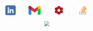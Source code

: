 <p align="center">
    <a href="https://www.linkedin.com/in/evansemet/" target="_blank"><img src="linkedinlogo.png" width="40" height="40"></a>
    &nbsp;&nbsp;&nbsp;&nbsp;&nbsp;&nbsp;&nbsp;&nbsp;
    <a href="mailto:evancsemet@gmail.com"><img src="gmaillogo.webp" width="40" height="40"></a>
    &nbsp;&nbsp;&nbsp;&nbsp;&nbsp;&nbsp;&nbsp;&nbsp;
    <a href="https://math.stackexchange.com/users/1054197/evan-semet" target="_blank"><img src="mathselogo.png" width="40" height="40"></a>
    &nbsp;&nbsp;&nbsp;&nbsp;&nbsp;&nbsp;&nbsp;&nbsp;
    <a href="https://stackoverflow.com/users/17670386/evan-semet" target="_blank"><img src="stackoverflowlogo.png" width="40" height="40"></a>
</p>

<p align="center">
    <img src="https://profile-counter.glitch.me/evansemet/count.svg" /> 
</p>
